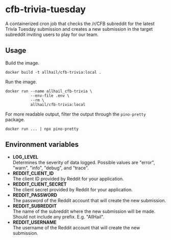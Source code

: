 # cfb-trivia-tuesday

A containerized cron job that checks the /r/CFB subreddit for the latest Trivia
Tuesday submission and creates a new submission in the target subreddit inviting
users to play for our team.

## Usage

Build the image.
  
```shell script
docker build -t allhail/cfb-trivia:local .
```

Run the image.
  
```shell script
docker run --name allhail_cfb-trivia \
           --env-file .env \
           --rm \
           allhail/cfb-trivia:local
```

For more readable output, filter the output through the `pino-pretty` package.

```shell script
docker run ... | npx pino-pretty
```

## Environment variables

- **LOG_LEVEL**  
Determines the severity of data logged. Possible values are "error", "warn",
"info", "debug", and "trace".
- **REDDIT_CLIENT_ID**  
The client ID provided by Reddit for your application.
- **REDDIT_CLIENT_SECRET**  
The client secret provided by Reddit for your application.
- **REDDIT_PASSWORD**  
The password of the Reddit account that will create the new submission.
- **REDDIT_SUBREDDIT**  
The name of the subreddit where the new submission will be made. Should not
include any prefix. E.g. "AllHail".
- **REDDIT_USERNAME**  
The username of the Reddit account that will create the new submission.
